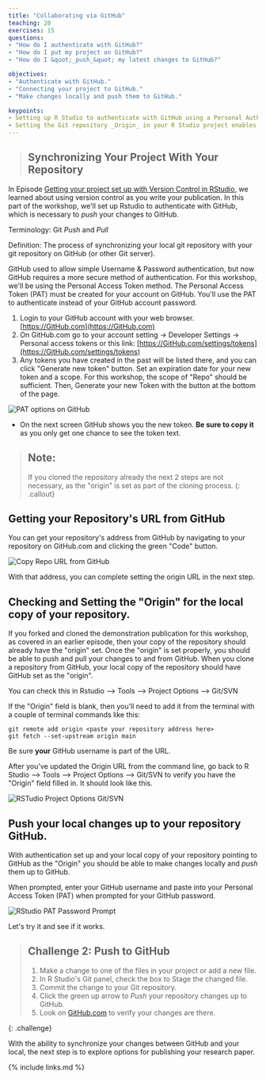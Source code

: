 ```yaml
---
title: "Collaborating via GitHub"
teaching: 20
exercises: 15
questions:
- "How do I authenticate with GitHub?"
- "How do I put my project on GitHub?"
- "How do I &quot;_push_&quot; my latest changes to GitHub?"

objectives:
- "Authenticate with GitHub."
- "Connecting your project to GitHub."
- "Make changes locally and push them to GitHub."

keypoints:
- Setting up R Studio to authenticate with GitHub using a Personal Authentication Token (PAT).
- Setting the Git repository _Origin_ in your R Studio project enables _pushing_ and _pulling_ from your local copy of the repository to the repository on GitHub.
---
```


> ## Synchronizing Your Project With Your Repository

In Episode [Getting your project set up with Version Control in RStudio](../03-setup-versioning), we learned about using version control as you write your publication.  In this part of the workshop, we'll set up Rstudio to authenticate with GitHub, which is necessary to _push_ your changes to GitHub.

Terminology:  Git _Push_ and _Pull_

Definition: The process of synchronizing your local git repository with your git repository on GitHub (or other Git server).

GitHub used to allow simple Username & Password authentication, but now GitHub requires a more secure method of authentication.  For this workshop, we'll be using the Personal Access Token method.  The Personal Access Token (PAT) must be created for your account on GitHub.  You'll use the PAT to authenticate instead of your GitHub account password.

1. Login to your GitHub account with your web browser. [https://GitHub.com](https://GitHub.com)
1. On GitHub.com go to your account setting -> Developer Settings -> Personal access tokens or this link: [https://GitHub.com/settings/tokens](https://GitHub.com/settings/tokens)
1. Any tokens you have created in the past will be listed there, and you can click "Generate new token" button.  Set an expiration date for your new token and a scope.  For this workshop, the scope of "Repo" should be sufficient.  Then, Generate your new Token with the button at the bottom of the page.

![PAT options on GitHub](../../fig/10-GitHub-new-PAT-options.png)
* On the next screen GitHub shows you the new token.  **Be sure to copy it** as you only get one chance to see the token text.

> ## Note: 
>
> If you cloned the repository already the next 2 steps are not necessary, as the "origin" is set as part of the cloning process. 
{: .callout}


## Getting your Repository's URL from GitHub

You can get your repository's address from GitHub by navigating to your repository on GitHub.com and clicking the green "Code" button.  

![Copy Repo URL from GitHub](../../fig/10-GitHub-clone.png)

With that address, you can complete setting the origin URL in the next step. 

## Checking and Setting the "Origin" for the local copy of your repository.

If you forked and cloned the demonstration publication for this workshop, as covered in an earlier episode, then your copy of the repository should already have the "origin" set.  Once the "origin" is set properly, you should be able to push and pull your changes to and from GitHub.  When you clone a repository from GitHub, your local copy of the repository should have GitHub set as the "origin".  

You can check this in Rstudio --> Tools --> Project Options --> Git/SVN

If the "Origin" field is blank, then you'll need to add it from the terminal with a couple of terminal commands like this:
```
git remote add origin <paste your repository address here>
git fetch --set-upstream origin main
```

Be sure **your** GitHub username is part of the URL.

After you've updated the Origin URL from the command line, go back to R Studio --> Tools --> Project Options --> Git/SVN to verify you have the "Origin" field filled in.  It should look like this.

![RSTudio Project Options Git/SVN](../../fig/10-rstudio-project-options-git-with-https-origin.png) 


## Push your local changes up to your repository GitHub.
With authentication set up and your local copy of your repository pointing to GitHub as the "Origin" you should be able to make changes locally and _push_ them up to GitHub.  

When prompted, enter your GitHub username and paste into your Personal Access Token (PAT) when prompted for your GitHub password.

![RStudio PAT Password Prompt](../../fig/10-git-mac-password-prompt.png)

 Let's try it and see if it works.

> ## Challenge 2: Push to GitHub
> 
> 1. Make a change to one of the files in your project or add a new file.
> 2. In R Studio's Git panel, check the box to Stage the changed file.
> 3. Commit the change to your Git repository.
> 4. Click the green up arrow to _Push_ your repository changes up to GitHub.
> 5. Look on [GitHub.com](https://GitHub.com) to verify your changes are there.
> 
{: .challenge}

With the ability to synchronize your changes between GitHub and your local, the next step is to explore options for publishing your research paper.


{% include links.md %}
